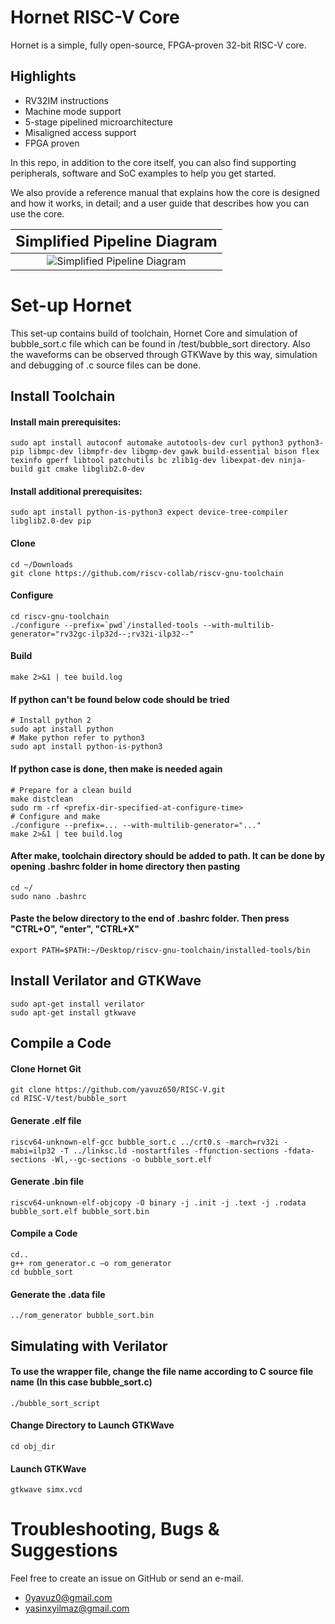 # Hornet RISC-V Core
Hornet is a simple, fully open-source, FPGA-proven 32-bit RISC-V core.

## Highlights
* RV32IM instructions
* Machine mode support
* 5-stage pipelined microarchitecture
* Misaligned access support
* FPGA proven

In this repo, in addition to the core itself, you can also find supporting peripherals, software and SoC examples to help you get started.

We also provide a reference manual that explains how the core is designed and how it works, in detail; and a user guide that describes how
you can use the core.

|<span style="font-size:1.5em;">Simplified Pipeline Diagram</span>
|:---:
|![Simplified Pipeline Diagram](/simplified_pipeline.png) |

# Set-up Hornet
This set-up contains build of toolchain, Hornet Core and simulation of bubble_sort.c file which can be found in /test/bubble_sort directory. Also the waveforms can be observed through GTKWave by this way, simulation and debugging of .c source files can be done.

## Install Toolchain
#### Install main prerequisites: 
~~~
sudo apt install autoconf automake autotools-dev curl python3 python3-pip libmpc-dev libmpfr-dev libgmp-dev gawk build-essential bison flex texinfo gperf libtool patchutils bc zlib1g-dev libexpat-dev ninja-build git cmake libglib2.0-dev
~~~

#### Install additional prerequisites: 
~~~
sudo apt install python-is-python3 expect device-tree-compiler libglib2.0-dev pip
~~~

#### Clone
~~~
cd ~/Downloads
git clone https://github.com/riscv-collab/riscv-gnu-toolchain
~~~

#### Configure
~~~
cd riscv-gnu-toolchain
./configure --prefix=`pwd`/installed-tools --with-multilib-generator="rv32gc-ilp32d--;rv32i-ilp32--"
~~~

#### Build
~~~
make 2>&1 | tee build.log
~~~

#### If python can't be found below code should be tried
~~~
# Install python 2
sudo apt install python
# Make python refer to python3
sudo apt install python-is-python3
~~~

#### If python case is done, then make is needed again
~~~
# Prepare for a clean build
make distclean
sudo rm -rf <prefix-dir-specified-at-configure-time>
# Configure and make
./configure --prefix=... --with-multilib-generator="..."
make 2>&1 | tee build.log
~~~

#### After make, toolchain directory should be added to path. It can be done by opening .bashrc folder in home directory then pasting 
~~~
cd ~/
sudo nano .bashrc
~~~

#### Paste the below directory to the end of .bashrc folder. Then press "CTRL+O", "enter", "CTRL+X"
~~~
export PATH=$PATH:~/Desktop/riscv-gnu-toolchain/installed-tools/bin
~~~

## Install Verilator and GTKWave
~~~
sudo apt-get install verilator
sudo apt-get install gtkwave
~~~

## Compile a Code
#### Clone Hornet Git
~~~
git clone https://github.com/yavuz650/RISC-V.git
cd RISC-V/test/bubble_sort
~~~

#### Generate .elf file
~~~
riscv64-unknown-elf-gcc bubble_sort.c ../crt0.s -march=rv32i -mabi=ilp32 -T ../linksc.ld -nostartfiles -ffunction-sections -fdata-sections -Wl,--gc-sections -o bubble_sort.elf
~~~

#### Generate .bin file
~~~
riscv64-unknown-elf-objcopy -O binary -j .init -j .text -j .rodata bubble_sort.elf bubble_sort.bin
~~~

#### Compile a Code
~~~
cd..
g++ rom_generator.c –o rom_generator 
cd bubble_sort
~~~

#### Generate the .data file
~~~
../rom_generator bubble_sort.bin
~~~

## Simulating with Verilator
#### To use the wrapper file, change the file name according to C source file name (In this case bubble_sort.c)
~~~
./bubble_sort_script
~~~

#### Change Directory to Launch GTKWave
~~~
cd obj_dir
~~~

#### Launch GTKWave
~~~
gtkwave simx.vcd
~~~

# Troubleshooting, Bugs & Suggestions
Feel free to create an issue on GitHub or send an e-mail.
* 0yavuz0@gmail.com
* yasinxyilmaz@gmail.com
